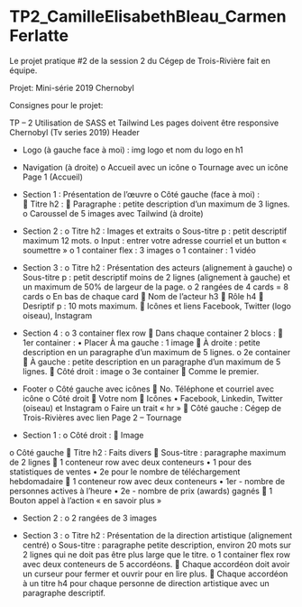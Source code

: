 # TP2_CamilleElisabethBleau_CarmenFerlatte
Le projet pratique #2 de la session 2 du Cégep de Trois-Rivière fait en équipe.

Projet: Mini-série 2019 Chernobyl

Consignes pour le projet: 

TP – 2 
Utilisation de SASS et Tailwind
Les pages doivent être responsive
Chernobyl (Tv  series 2019)
Header
-	Logo (à gauche face à moi) : img logo et nom du logo en h1
-	Navigation (à droite)
o	Accueil avec un icône
o	Tournage avec un icône
Page 1 (Accueil)
-	Section 1 : Présentation de l’œuvre
o	Côté gauche (face à moi) :  
	Titre h2 : 
	Paragraphe : petite description d’un maximum de 3 lignes.
o	Caroussel de 5 images avec Tailwind (à droite)

-	Section 2 : 
o	Titre h2 : Images et extraits
o	Sous-titre p : petit descriptif maximum 12 mots.
o	Input : entrer votre adresse courriel et un button « soumettre »
o	1 container flex : 3 images
o	1 container : 1 vidéo

-	Section 3 : 
o	Titre h2 : Présentation des acteurs (alignement à gauche)
o	Sous-titre p : petit descriptif moins de 2 lignes (alignement à gauche) et un maximum de 50% de largeur de la page.
o	2 rangées de 4 cards = 8 cards
o	En bas de chaque card
	Nom de l’acteur h3
	Rôle h4
	Desriptif p : 10 mots maximum.
	Icônes et liens Facebook, Twitter (logo oiseau), Instagram

-	Section 4 : 
o	3 container flex row
	Dans chaque container 2 blocs :
	1er container : 
•	Placer À ma gauche : 1 image
	À droite : petite description en un paragraphe d’un maximum de 5 lignes.
o	2e container
	À gauche : petite description en un paragraphe d’un maximum de 5 lignes.
	Côté droit : image
o	3e container
	Comme le premier.

-	Footer
o	Côté gauche avec icônes
	No. Téléphone et courriel avec icône
o	Côté droit
	Votre nom
	Icônes
•	Facebook, Linkedin, Twitter (oiseau) et Instagram
o	Faire un trait « hr »
	Côté gauche : Cégep de Trois-Rivières avec lien
Page 2 – Tournage
-	Section 1 : 
o	Côté droit : 
	Image

o	Côté gauche
	Titre h2 : Faits divers
	Sous-titre : paragraphe maximum de 2 lignes
	1 conteneur row avec deux conteneurs
•	1 pour des statistiques de ventes
•	2e pour le nombre de téléchargement hebdomadaire
	1 conteneur row avec deux conteneurs
•	1er -  nombre de personnes actives à l’heure
•	2e -  nombre de prix (awards) gagnés
	1 Bouton appel à l’action « en savoir plus »

-	Section 2 : 
o	2 rangées de 3 images

-	Section 3 : 
o	Titre h2 : Présentation de la direction artistique (alignement centré)
o	Sous-titre : paragraphe petite description, environ 20 mots sur 2 lignes qui ne doit pas être plus large que le titre.
o	1 container flex row avec deux conteneurs de 5 accordéons.
	Chaque accordéon doit avoir un curseur pour fermer et ouvrir pour en lire plus.
	Chaque accordéon à un titre h4 pour chaque personne de direction artistique avec un paragraphe descriptif.

